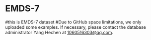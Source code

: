 # EMDS-7
#this is EMDS-7 dataset
#Due to GitHub space limitations, we only uploaded some examples. If necessary, please contact the database administrator Yang Hechen at 1060516303@qq.com. 

